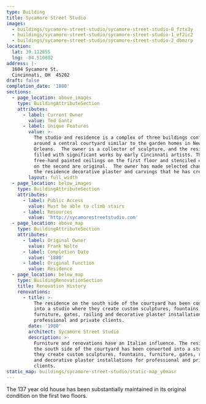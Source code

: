 ```yaml
---
type: Building
title: Sycamore Street Studio
images:
  - buildings/sycamore-street-studio/sycamore-street-studio-0_fztx3y
  - buildings/sycamore-street-studio/sycamore-street-studio-1_ef2ic2
  - buildings/sycamore-street-studio/sycamore-street-studio-2_dbmzrp
location:
  lat: 39.112855
  lng: -84.510802
address: |-
  1604 Sycamore St.
  Cincinnati, OH  45202
draft: false
completion_date: '1880'
sections:
  - page_location: above_images
    type: BuildingAttributeSection
    attributes:
      - label: Current Owner
        value: Ted Gantz
      - label: Unique Features
        value: >-
          The studio and residence is a complex of three buildings configured
          around a central courtyard similar to the garden homes in New
          Orleans.  The owner is a collector of sculpture, and the residence is
          filled with significant works by early Cincinnati artists. The
          free-hand painted ceilings on the first floor and stenciled ceilings
          on the second are original.  The owner has made selected changes to
          the residence decorative plaster and carvings that he has created.
        layout: full_width
  - page_location: below_images
    type: BuildingAttributeSection
    attributes:
      - label: Public Access
        value: Must be able to climb stairs
      - label: Resources
        value: 'http://sycamorestreetstudio.com'
  - page_location: above_map
    type: BuildingAttributeSection
    attributes:
      - label: Original Owner
        value: Frank Nolte
      - label: Completion Date
        value: '1880'
      - label: Original Function
        value: Residence
  - page_location: below_map
    type: BuildingRenovationSection
    title: Renovation History
    renovations:
      - title: >-
          The residence on the south side of the courtyard has been converted
          into a studio where they create custom sculptures, fountains,
          furniture, gates, railing and decorative plaster installations for
          professional and private clients.
        date: '1980'
        architect: Sycamore Street Studio
        description: >-
          Furniture and renovations have an Italian influence. The residence on
          the south side of the courtyard has been converted into a studio where
          they create custom sculptures, fountains, furniture, gates, railing
          and decorative plaster installations for professional and private
          clients.
static_map: buildings/sycamore-street-studio/static-map_y0masr
---
```


The 137 year old house has been substantially maintained in its original condition on the first two floors.
